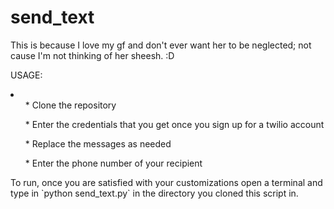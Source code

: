 # send_text
This is because I love my gf and don't ever want her to be neglected; not cause I'm not thinking of her sheesh. :D

USAGE: 

<li>
<ul>* Clone the repository </ul>
<ul>* Enter the credentials that you get once you sign up for a twilio account</ul>
<ul>* Replace the messages as needed</ul>
<ul>* Enter the phone number of your recipient</ul>
</li>
To run, once you are satisfied with your customizations open a terminal and type in `python send_text.py` in the directory you cloned this script in.
